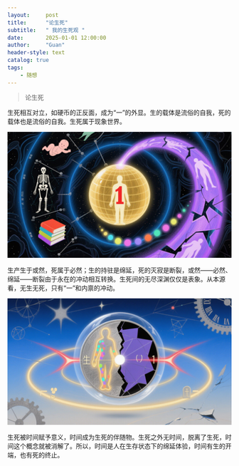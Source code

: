 ```yaml
---
layout:     post
title:      "论生死"
subtitle:   " 我的生死观 "
date:       2025-01-01 12:00:00
author:     "Guan"
header-style: text
catalog: true
tags:
    - 随想
---
```


> 论生死

生死相互对立，如硬币的正反面，成为“一”的外显。生的载体是流俗的自我，死的载体也是流俗的自我。生死属于现象世界。

![生死论](/img/shensi1.png)

生产生于或然，死属于必然；生的持驻是绵延，死的灭寂是断裂，或然——必然、绵延——断裂由于永在的冲动相互转换。生死间的无尽深渊仅仅是表象。从本源看，无生无死，只有“一”和内禀的冲动。

![生死论](/img/shensi2.png)

生死被时间赋予意义，时间成为生死的伴随物。生死之外无时间，脱离了生死，时间这个概念就被消解了。所以，时间是人在生存状态下的绵延体验，时间有生的开端，也有死的终止。